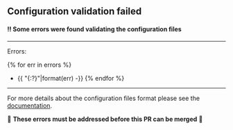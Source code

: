 ## Configuration validation failed

#### ‼️ Some errors were found validating the configuration files

***

Errors:

{% for err in errors %}
- {{ "{:?}"|format(err) -}}
{% endfor %}

***

For more details about the configuration files format please see the [documentation](https://github.com/cncf/clowarden).

🔺 **These errors must be addressed before this PR can be merged** 🔺
